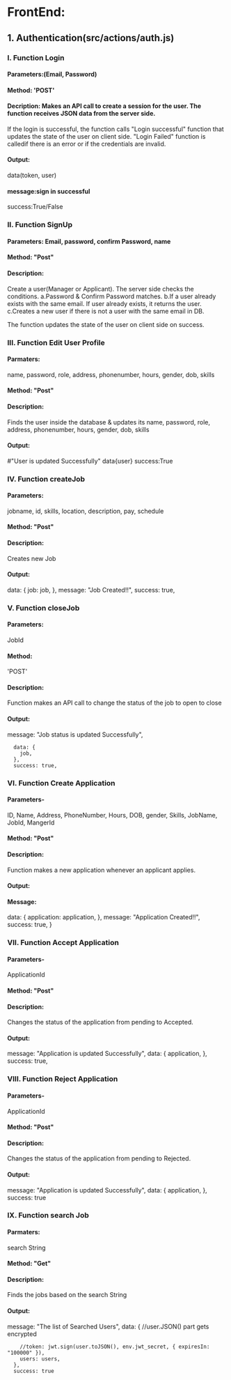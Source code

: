 # FrontEnd:
## 1. Authentication(src/actions/auth.js)
### I. Function Login
#### Parameters:(Email, Password)
#### Method: 'POST'
#### Decription: Makes an API call to create a session for the user. The function receives JSON data from the server side.
If the login is successful, the function calls "Login successful" function that updates the state of the user on client side.
"Login Failed" function is calledif there is an error or if the credentials are invalid.
#### Output:
data(token, user)
#### message:sign in successful
success:True/False

### II. Function SignUp
#### Parameters: Email, password, confirm Password, name
#### Method: "Post"
#### Description:
Create a user(Manager or Applicant). The server side checks the conditions.
a.Password & Confirm Password matches.
b.If a user already exists with the same email. If user already exists, it returns the user.
c.Creates a new user if there is not a user with the same email in DB.

The function updates the state of the user on client side on success.

### III. Function Edit User Profile
#### Parmaters: 
name, password, role, address, phonenumber, hours, gender, dob, skills
#### Method: "Post"
#### Description: 
Finds the user inside the database & updates its name, password, role, address, phonenumber, hours, gender, dob, skills
#### Output: 
#"User is updated Successfully"
data{user}
success:True

### IV. Function createJob
#### Parameters: 
jobname, id, skills, location, description, pay, schedule
#### Method: "Post"
#### Description: 
Creates new Job
#### Output: 
data: {
        job: job,
      },
      message: "Job Created!!",
      success: true,

### V. Function closeJob
#### Parameters: 
JobId
#### Method:
'POST'
#### Description:
Function makes an API call to change the status of the job to open to close
#### Output:  
message: "Job status is updated Successfully",

      data: {
        job,
      },
      success: true,

### VI. Function Create Application
#### Parameters- 
ID, Name, Address, PhoneNumber, Hours, DOB, gender, Skills, JobName, JobId, MangerId
#### Method: "Post"
#### Description: 
Function makes a new application whenever an applicant applies.
#### Output:
#### Message: 
data: {
        application: application,
      },
      message: "Application Created!!",
      success: true,
    }

### VII. Function Accept Application
#### Parameters- 
ApplicationId
#### Method: "Post"
#### Description:
Changes the status of the application from pending to Accepted.
#### Output:
message: "Application is updated Successfully",
      data: {
        application,
      },
      success: true,
      
### VIII. Function Reject Application
#### Parameters- 
ApplicationId
#### Method: "Post"
#### Description:
Changes the status of the application from pending to Rejected.
#### Output:
message: "Application is updated Successfully",
      data: {
        application,
      },
      success: true
      
### IX. Function search Job
#### Parmaters: 
search String
#### Method: "Get"
#### Description: 
Finds the jobs based on the search String
#### Output: 
message: "The list of Searched Users",
      data: {
        //user.JSON() part gets encrypted

        //token: jwt.sign(user.toJSON(), env.jwt_secret, { expiresIn: "100000" }),
        users: users,
      },
      success: true
